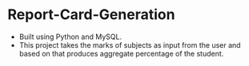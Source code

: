 # Report-Card-Generation

- Built using Python and MySQL.
- This project takes the marks of subjects as input from the user and based on that produces aggregate percentage of the student.
